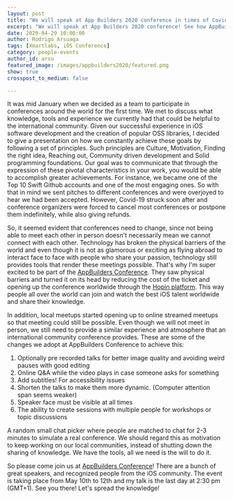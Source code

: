 ```yaml
---
layout: post
title: "We will speak at App Builders 2020 conference in times of Covid19!"
excerpt: "We will speak at App Builders 2020 conference! See how AppBuilders handle the quarantine and join us online!"
date: 2020-04-29 10:00:00
author: Rodrigo Arsuaga
tags: [Xmartlabs, iOS Conference]
category: people-events
author_id: arsu
featured_image: /images/appbuilders2020/featured.png
show: true
crosspost_to_medium: false

---
```


It was mid January when we decided as a team to participate in conferences around the world for the first time. We met  to discuss what knowledge, tools and experience we currently had that could be helpful to the international community.  Given our successful experience in iOS software development and the creation of popular OSS libraries, I decided to give a presentation on how we constantly achieve these goals by following a set of principles. Such principles are Culture, Motivation, Finding the right idea, Reaching out, Community driven development and Solid programming foundations. Our goal was to communicate that through the expression of these pivotal characteristics in your work, you would  be able to accomplish greater achievements. For instance, we became one of the Top 10 Swift Github accounts and one of the most engaging ones. So with that in mind we sent pitches to different conferences and were overjoyed to hear we had been accepted. However, Covid-19 struck soon after and conference organizers were forced to cancel most conferences or postpone them indefinitely, while also giving refunds.

So, it seemed evident that conferences need to change, since not being able to meet each other in person doesn't necessarily mean we cannot connect with each other. Technology has broken the physical barriers of the world and even though it is not as glamorous or exciting as flying abroad to interact face to face with people who share your passion, technology still provides tools that render these meetings possible. That's why I'm super excited to be part of the [AppBuilders Conference](https://appbuilders.ch/). They saw physical barriers and turned it on its head by reducing the cost of the ticket and opening up the conference worldwide through the [Hopin platform](https://hopin.to/). This way  people all over the world can join and watch the best iOS talent worldwide and share their knowledge.


In addition, local meetups started opening up to online streamed meetups so that meeting could still be possible.
Even though we will not meet in person, we still need to provide a similar experience and atmosphere that an international community conference provides. These are some of the changes we adopt at AppBuilders Conference to achieve this:

1. Optionally pre recorded talks for better image quality and avoiding weird pauses with good editing
2. Online Q&A while the video plays in case someone asks for something
3. Add subtitles! For accessibility issues
4. Shorten the talks to make them more dynamic. (Computer attention span seems weaker)
5. Speaker face must be visible at all times
6. The ability to create sessions with multiple people for workshops or topic discussions


A random small chat picker where people are matched to chat for 2-3 minutes to simulate a real conference.
We should regard this as motivation to keep working on our local communities, instead of shutting down the sharing of knowledge. We have the tools, all we need is the will to do it.


So please come join us at [AppBuilders Conference](https://appbuilders.ch/)! There are a bunch of great speakers, and recognized people from the iOS community. The event is taking place from May 10th to 12th and my talk is the last day at 2:30 pm (GMT+1). See you there! Let's spread the knowledge!

